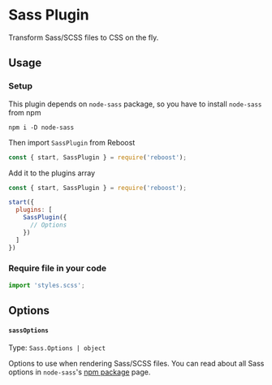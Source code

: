 # Sass Plugin
Transform Sass/SCSS files to CSS on the fly.

## Usage
### Setup
This plugin depends on `node-sass` package, so you have to install `node-sass` from npm
```shell
npm i -D node-sass
```
Then import `SassPlugin` from Reboost
```js
const { start, SassPlugin } = require('reboost');
```
Add it to the plugins array
```js
const { start, SassPlugin } = require('reboost');

start({
  plugins: [
    SassPlugin({
      // Options
    })
  ]
})
```
### Require file in your code
```js
import 'styles.scss';
```

## Options
#### `sassOptions`
Type: `Sass.Options | object`

Options to use when rendering Sass/SCSS files. You can read about all Sass options
in `node-sass`'s [npm package](https://www.npmjs.com/package/node-sass) page.
